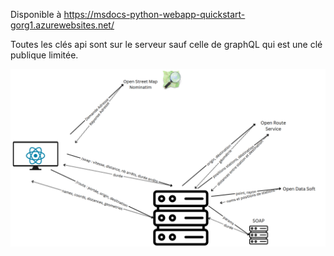 
Disponible à 
https://msdocs-python-webapp-quickstart-gorg1.azurewebsites.net/

Toutes les clés api sont sur le serveur sauf celle de graphQL qui est une clé publique limitée.

![alt Text](diagram.png)
